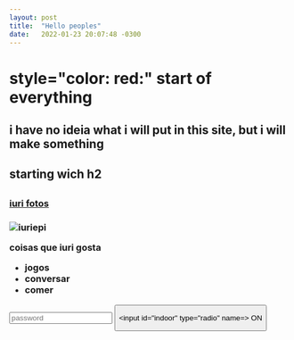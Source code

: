 ```yaml
---
layout: post
title:  "Hello peoples"
date:   2022-01-23 20:07:48 -0300
---
```


<h1> style="color: red:" start of everything</h1>
<p>
    <h2> i have no ideia what i will put in this site, but i will make something<h2>
</p>
<h2> starting wich h2<h2>
<!--easteregg-->
<h3>
    <a href="https://www.instagram.com/iuri_epi/" target="_blank">iuri fotos</a>
<h3> 
  
<img src="https://www.instagram.com/iuri_epi/" alt="iuriepi" />

<p> coisas que iuri gosta</p>
<ul>
    <li>jogos</li>
    <li>conversar</li>
    <li>comer</li>
</ul>
  
 <input type="text" placeholder="password" required="iuri">
 <button type="submit"> 
    
     
 <label for="indoor"><input id="indoor" type="radio" name=> ON</label>
     
 </button>
